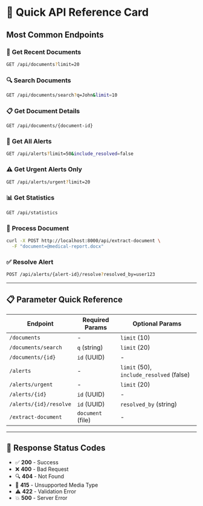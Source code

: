 # 🚀 Quick API Reference Card

## Most Common Endpoints

### 📄 **Get Recent Documents**

```bash
GET /api/documents?limit=20
```

### 🔍 **Search Documents**

```bash
GET /api/documents/search?q=John&limit=10
```

### 📋 **Get Document Details**

```bash
GET /api/documents/{document-id}
```

### 🚨 **Get All Alerts**

```bash
GET /api/alerts?limit=50&include_resolved=false
```

### ⚠️ **Get Urgent Alerts Only**

```bash
GET /api/alerts/urgent?limit=20
```

### 📊 **Get Statistics**

```bash
GET /api/statistics
```

### 🚀 **Process Document**

```bash
curl -X POST http://localhost:8000/api/extract-document \
  -F "document=@medical-report.docx"
```

### ✅ **Resolve Alert**

```bash
POST /api/alerts/{alert-id}/resolve?resolved_by=user123
```

---

## 📋 Parameter Quick Reference

| Endpoint               | Required Params   | Optional Params                          |
| ---------------------- | ----------------- | ---------------------------------------- |
| `/documents`           | -                 | `limit` (10)                             |
| `/documents/search`    | `q` (string)      | `limit` (20)                             |
| `/documents/{id}`      | `id` (UUID)       | -                                        |
| `/alerts`              | -                 | `limit` (50), `include_resolved` (false) |
| `/alerts/urgent`       | -                 | `limit` (20)                             |
| `/alerts/{id}`         | `id` (UUID)       | -                                        |
| `/alerts/{id}/resolve` | `id` (UUID)       | `resolved_by` (string)                   |
| `/extract-document`    | `document` (file) | -                                        |

---

## 🎯 Response Status Codes

- ✅ **200** - Success
- ❌ **400** - Bad Request
- 🔍 **404** - Not Found
- 🚫 **415** - Unsupported Media Type
- ⚠️ **422** - Validation Error
- 💥 **500** - Server Error
